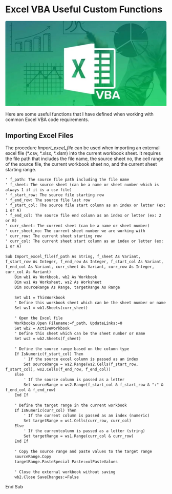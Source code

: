 # Excel VBA Useful Custom Functions

![Excel_VBA.jpg](https://github.com/danvuk567/Excel_VBA-Useful-Custom-Functions/blob/main/images/Excel_VBA.jpg?raw=true)

Here are some useful functions that I have defined when working with common Excel VBA code requirements. 

## Importing Excel Files

The procedure *Import_excel_file* can be used when importing an external excel file (*.csv, *.xlsx, *.xlsm) into the current workbook sheet. It requires the file path that includes the file name, the source sheet no, the cell range of the source file, the current workbook sheet no, and the current sheet starting range.

    ' f_path: The source file path including the file name
    ' f_sheet: The source sheet (can be a name or sheet number which is always 1 if it is a csv file)
    ' f_start_row: The source file starting row
    ' f_end_row: The source file last row
    ' f_start_col: The source file start column as an index or letter (ex: 1 or A)
    ' f_end_col: The source file end column as an index or letter (ex: 2 or B)
    ' curr_sheet: The current sheet (can be a name or sheet number)
    ' curr_sheet_no: The current sheet number we are working with
    ' curr_row: The current sheet starting row
    ' curr_col: The current sheet start column as an index or letter (ex: 1 or A)

    Sub Import_excel_file(f_path As String, f_sheet As Variant, f_start_row As Integer, f_end_row As Integer, f_start_col As Variant, f_end_col As Variant, curr_sheet As Variant, curr_row As Integer, curr_col As Variant)
        Dim wb1 As Workbook, wb2 As Workbook
        Dim ws1 As Worksheet, ws2 As Worksheet
        Dim sourceRange As Range, targetRange As Range
    
        Set wb1 = ThisWorkbook
        ' Define this workbook sheet which can be the sheet number or name
        Set ws1 = wb1.Sheets(curr_sheet)
    
        ' Open the Excel file
        Workbooks.Open Filename:=f_path, UpdateLinks:=0
        Set wb2 = ActiveWorkbook
        ' Define this sheet which can be the sheet number or name
        Set ws2 = wb2.Sheets(f_sheet)
    
        ' Define the source range based on the column type
        If IsNumeric(f_start_col) Then
            ' If the source excel column is passed as an index
            Set sourceRange = ws2.Range(ws2.Cells(f_start_row, f_start_col), ws2.Cells(f_end_row, f_end_col))
        Else
            ' If the source column is passed as a letter
            Set sourceRange = ws2.Range(f_start_col & f_start_row & ":" & f_end_col & f_end_row)
        End If

        ' Define the target range in the current workbook
        If IsNumeric(curr_col) Then
            ' If the current column is passed as an index (numeric)
            Set targetRange = ws1.Cells(curr_row, curr_col)
        Else
            ' If the currentcolumn is passed as a letter (string)
            Set targetRange = ws1.Range(curr_col & curr_row)
        End If

        ' Copy the source range and paste values to the target range
        sourceRange.Copy
        targetRange.PasteSpecial Paste:=xlPasteValues

        ' Close the external workbook without saving
        wb2.Close SaveChanges:=False

End Sub
